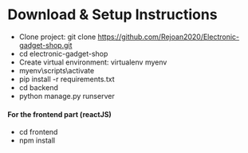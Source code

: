 # Download & Setup Instructions
- Clone project: git clone https://github.com/Rejoan2020/Electronic-gadget-shop.git
- cd electronic-gadget-shop
- Create virtual environment: virtualenv myenv
- myenv\scripts\activate
- pip install -r requirements.txt
- cd backend
- python manage.py runserver
<h4>For the frontend part (reactJS)</h4> 
<ul>
  <li>cd frontend</li>
  <li>npm install</li>
</ul>
